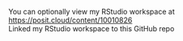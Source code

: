 You can optionally view my RStudio workspace at https://posit.cloud/content/10010826  
Linked my RStudio workspace to this GitHub repo
